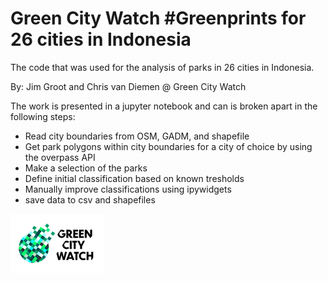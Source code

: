 # Green City Watch #Greenprints for 26 cities in Indonesia

The code that was used for the analysis of parks in 26 cities in Indonesia. 

By: Jim Groot and Chris van Diemen @ Green City Watch


The work is presented in a jupyter notebook and can is broken apart in the following steps:

* Read city boundaries from OSM, GADM, and shapefile
* Get park polygons within city boundaries for a city of choice by using the overpass API  
* Make a selection of the parks 
* Define initial classification based on known tresholds
* Manually improve classifications using ipywidgets
* save data to csv and shapefiles


![alt text](https://github.com/krakchris/GCW_Indonesia_Greenprints/blob/master/images/GCW--PNG_small.png)
